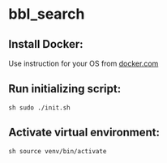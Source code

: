 # bbl_search

## Install Docker:
Use instruction for your OS from [docker.com](https://docs.docker.com/engine/install/)
## Run initializing script:
`sh
sudo ./init.sh
`
## Activate virtual environment:
`sh
source venv/bin/activate
`
